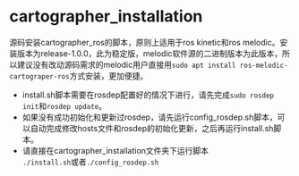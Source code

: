# cartographer_installation
源码安装cartographer_ros的脚本，原则上适用于ros kinetic和ros melodic。安装版本为release-1.0.0，此为稳定版，melodic软件源的二进制版本为此版本，所以建议没有改动源码需求的melodic用户直接用`sudo apt install ros-melodic-cartograper-ros`方式安装，更加便捷。  
* install.sh脚本需要在rosdep配置好的情况下进行，请先完成`sudo rosdep init`和`rosdep update`。  
* 如果没有成功初始化和更新过rosdep，请先运行config_rosdep.sh脚本，可以自动完成修改hosts文件和rosdep的初始化更新，之后再运行install.sh脚本。  
* 请直接在cartographer_installation文件夹下运行脚本  
`./install.sh`或者`./config_rosdep.sh`
